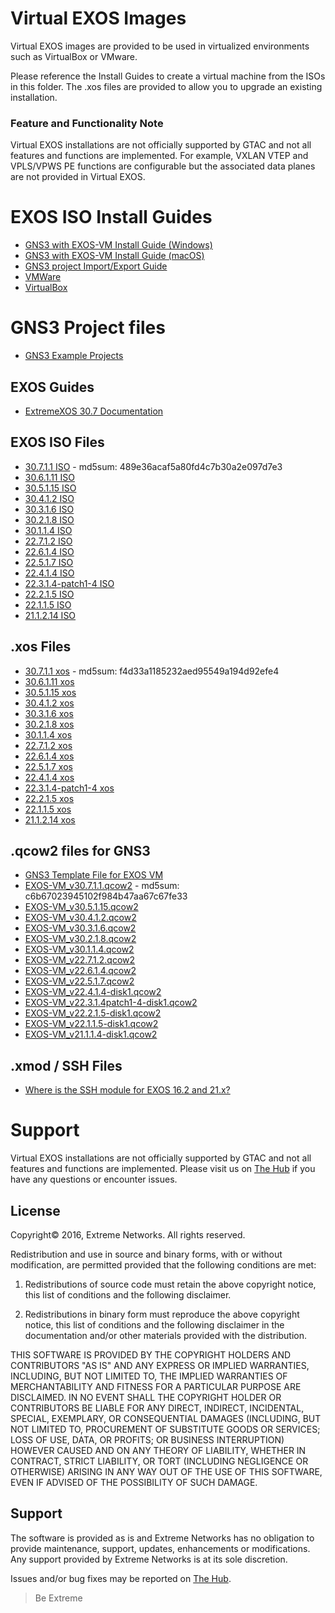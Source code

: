 # Virtual EXOS Images
Virtual EXOS images are provided to be used in virtualized environments such as VirtualBox or VMware.

Please reference the Install Guides to create a virtual machine from the ISOs in this folder.  The .xos files are provided to allow you to upgrade an existing installation.

### Feature and Functionality Note
Virtual EXOS installations are not officially supported by GTAC and not all features and functions are implemented. For example, VXLAN VTEP and VPLS/VPWS PE functions are configurable but the associated data planes are not provided in Virtual EXOS.

# EXOS ISO Install Guides
* [GNS3 with EXOS-VM Install Guide (Windows)](GNS3_EXOS-VM_Guide.md)
* [GNS3 with EXOS-VM Install Guide (macOS)](GNS3_EXOS-VM_Guide_macOS.md)
* [GNS3 project Import/Export Guide](gns3_projects/import_export_gns3.md)
* [VMWare](Install_Guide_EXOS-VM-ESXi-5.docx?raw=true)
* [VirtualBox](Install_Guide_EXOS-VM-VirtualBox.docx?raw=true)

# GNS3 Project files

* [GNS3 Example Projects](gns3_projects/README.md)

## EXOS Guides
* [ExtremeXOS 30.7 Documentation](https://www.extremenetworks.com/support/documentation/extremexos-30-7/)


## EXOS ISO Files
* [30.7.1.1 ISO](https://akamai-ep.extremenetworks.com/Extreme_P/github-en/Virtual_EXOS/vm_64-30.7.1.1.x86_64.iso) - md5sum: 489e36acaf5a80fd4c7b30a2e097d7e3
* [30.6.1.11 ISO](https://akamai-ep.extremenetworks.com/Extreme_P/github-en/Virtual_EXOS/vm-30.6.1.11.iso)
* [30.5.1.15 ISO](https://akamai-ep.extremenetworks.com/Extreme_P/github-en/Virtual_EXOS/vm-30.5.1.15.iso)
* [30.4.1.2 ISO](https://akamai-ep.extremenetworks.com/Extreme_P/github-en/Virtual_EXOS/vm-30.4.1.2.iso)
* [30.3.1.6 ISO](https://akamai-ep.extremenetworks.com/Extreme_P/github-en/Virtual_EXOS/vm-30.3.1.6.iso)
* [30.2.1.8 ISO](https://akamai-ep.extremenetworks.com/Extreme_P/github-en/Virtual_EXOS/vm-30.2.1.8.iso)
* [30.1.1.4 ISO](iso_files/vm-30.1.1.4.iso?raw=true)
* [22.7.1.2 ISO](https://akamai-ep.extremenetworks.com/Extreme_P/github-en/Virtual_EXOS/vm-22.7.1.2.iso)
* [22.6.1.4 ISO](iso_files/vm-22.6.1.4.iso?raw=true)
* [22.5.1.7 ISO](iso_files/vm-22.5.1.7.iso?raw=true)
* [22.4.1.4 ISO](iso_files/vm-22.4.1.4.iso?raw=true)
* [22.3.1.4-patch1-4 ISO](iso_files/vm-22.3.1.4-patch1-4.iso?raw=true)
* [22.2.1.5 ISO](iso_files/vm-22.2.1.5.iso?raw=true)
* [22.1.1.5 ISO](iso_files/vm-22.1.1.5.iso?raw=true)
* [21.1.2.14 ISO](iso_files/vm-21.1.2.14.iso?raw=true)

## .xos Files
* [30.7.1.1 xos](https://akamai-ep.extremenetworks.com/Extreme_P/github-en/Virtual_EXOS/vm_64-30.7.1.1.x86_64.xos) - md5sum: f4d33a1185232aed95549a194d92efe4
* [30.6.1.11 xos](https://akamai-ep.extremenetworks.com/Extreme_P/github-en/Virtual_EXOS/vm-30.6.1.11.xos)
* [30.5.1.15 xos](https://akamai-ep.extremenetworks.com/Extreme_P/github-en/Virtual_EXOS/vm-30.5.1.15.xos)
* [30.4.1.2 xos](https://akamai-ep.extremenetworks.com/Extreme_P/github-en/Virtual_EXOS/vm-30.4.1.2.xos)
* [30.3.1.6 xos](https://akamai-ep.extremenetworks.com/Extreme_P/github-en/Virtual_EXOS/vm-30.3.1.6.xos)
* [30.2.1.8 xos](xos_files/vm-30.2.1.8.xos?raw=true)
* [30.1.1.4 xos](xos_files/vm-30.1.1.4.xos?raw=true)
* [22.7.1.2 xos](https://akamai-ep.extremenetworks.com/Extreme_P/github-en/Virtual_EXOS/vm-22.7.1.2.xos)
* [22.6.1.4 xos](xos_files/vm-22.6.1.4.xos?raw=true)
* [22.5.1.7 xos](xos_files/vm-22.5.1.7.xos?raw=true)
* [22.4.1.4 xos](xos_files/vm-22.4.1.4.xos?raw=true)
* [22.3.1.4-patch1-4 xos](xos_files/vm-22.3.1.4-patch1-4.xos?raw=true)
* [22.2.1.5 xos](xos_files/vm-22.2.1.5.xos?raw=true)
* [22.1.1.5 xos](xos_files/vm-22.1.1.5.xos?raw=true)
* [21.1.2.14 xos](xos_files/vm-21.1.2.14.xos?raw=true)

## .qcow2 files for GNS3
* [GNS3 Template File for EXOS VM](exosvm.gns3a?raw=true)
* [EXOS-VM_v30.7.1.1.qcow2](https://akamai-ep.extremenetworks.com/Extreme_P/github-en/Virtual_EXOS/EXOS-VM_v30.7.1.1.qcow2) - md5sum: c6b67023945102f984b47aa67c67fe33
* [EXOS-VM_v30.5.1.15.qcow2](https://akamai-ep.extremenetworks.com/Extreme_P/github-en/Virtual_EXOS/EXOS-VM_v30.5.1.15.qcow2)
* [EXOS-VM_v30.4.1.2.qcow2](https://akamai-ep.extremenetworks.com/Extreme_P/github-en/Virtual_EXOS/EXOS-VM_v30.4.1.2.qcow2)
* [EXOS-VM_v30.3.1.6.qcow2](https://akamai-ep.extremenetworks.com/Extreme_P/github-en/Virtual_EXOS/EXOS-VM_v30.3.1.6.qcow2)
* [EXOS-VM_v30.2.1.8.qcow2](https://akamai-ep.extremenetworks.com/Extreme_P/github-en/Virtual_EXOS/EXOS-VM_v30.2.1.8.qcow2)
* [EXOS-VM_v30.1.1.4.qcow2](https://akamai-ep.extremenetworks.com/Extreme_P/github-en/Virtual_EXOS/EXOS-VM_v30.1.1.4.qcow2)
* [EXOS-VM_v22.7.1.2.qcow2](https://akamai-ep.extremenetworks.com/Extreme_P/github-en/Virtual_EXOS/EXOS-VM_v22.7.1.2.qcow2)
* [EXOS-VM_v22.6.1.4.qcow2](https://akamai-ep.extremenetworks.com/Extreme_P/github-en/Virtual_EXOS/EXOS-VM_v22.6.1.4.qcow2)
* [EXOS-VM_v22.5.1.7.qcow2](https://akamai-ep.extremenetworks.com/Extreme_P/github-en/Virtual_EXOS/EXOS-VM_v22.5.1.7.qcow2)
* [EXOS-VM_v22.4.1.4-disk1.qcow2](https://akamai-ep.extremenetworks.com/Extreme_P/github-en/Virtual_EXOS/EXOS-VM_v22.4.1.4-disk1.qcow2)
* [EXOS-VM_v22.3.1.4patch1-4-disk1.qcow2](https://akamai-ep.extremenetworks.com/Extreme_P/github-en/Virtual_EXOS/EXOS-VM_v22.3.1.4patch1-4-disk1.qcow2)
* [EXOS-VM_v22.2.1.5-disk1.qcow2](https://akamai-ep.extremenetworks.com/Extreme_P/github-en/Virtual_EXOS/EXOS-VM_v22.2.1.5-disk1.qcow2)
* [EXOS-VM_v22.1.1.5-disk1.qcow2](https://akamai-ep.extremenetworks.com/Extreme_P/github-en/Virtual_EXOS/EXOS-VM_v22.1.1.5-disk1.qcow2)
* [EXOS-VM_v21.1.1.4-disk1.qcow2](https://akamai-ep.extremenetworks.com/Extreme_P/github-en/Virtual_EXOS/EXOS-VM_v21.1.1.4-disk1.qcow2)

## .xmod / SSH Files
* [Where is the SSH module for EXOS 16.2 and 21.x?](https://gtacknowledge.extremenetworks.com/articles/Q_A/Where-is-the-SSH-module-for-EXOS/)

# Support
Virtual EXOS installations are not officially supported by GTAC and not all features and functions are implemented.  Please visit us on [The Hub](https://community.extremenetworks.com/extreme) if you have any questions or encounter issues.

## License
Copyright© 2016, Extreme Networks.  All rights reserved.

Redistribution and use in source and binary forms, with or without modification,
are permitted provided that the following conditions are met:

1. Redistributions of source code must retain the above copyright notice, this
list of conditions and the following disclaimer.

2. Redistributions in binary form must reproduce the above copyright notice,
this list of conditions and the following disclaimer in the documentation
and/or other materials provided with the distribution.

THIS SOFTWARE IS PROVIDED BY THE COPYRIGHT HOLDERS AND CONTRIBUTORS "AS IS" AND
ANY EXPRESS OR IMPLIED WARRANTIES, INCLUDING, BUT NOT LIMITED TO, THE IMPLIED
WARRANTIES OF MERCHANTABILITY AND FITNESS FOR A PARTICULAR PURPOSE ARE
DISCLAIMED. IN NO EVENT SHALL THE COPYRIGHT HOLDER OR CONTRIBUTORS BE LIABLE
FOR ANY DIRECT, INDIRECT, INCIDENTAL, SPECIAL, EXEMPLARY, OR CONSEQUENTIAL
DAMAGES (INCLUDING, BUT NOT LIMITED TO, PROCUREMENT OF SUBSTITUTE GOODS OR
SERVICES; LOSS OF USE, DATA, OR PROFITS; OR BUSINESS INTERRUPTION) HOWEVER
CAUSED AND ON ANY THEORY OF LIABILITY, WHETHER IN CONTRACT, STRICT LIABILITY,
OR TORT (INCLUDING NEGLIGENCE OR OTHERWISE) ARISING IN ANY WAY OUT OF THE USE
OF THIS SOFTWARE, EVEN IF ADVISED OF THE POSSIBILITY OF SUCH DAMAGE.

## Support
The software is provided as is and Extreme Networks has no obligation to provide
maintenance, support, updates, enhancements or modifications.
Any support provided by Extreme Networks is at its sole discretion.

Issues and/or bug fixes may be reported on [The Hub](https://community.extremenetworks.com/extreme).

>Be Extreme
